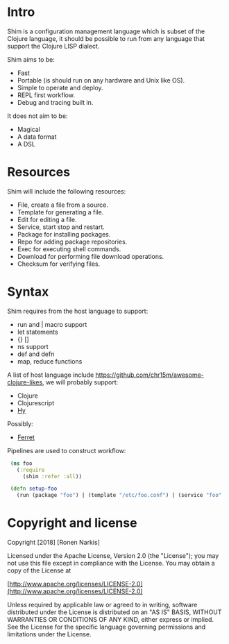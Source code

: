 # Intro

Shim is a configuration management language which is subset of the Clojure language, it should be possible to run from any language that support the Clojure LISP dialect.

Shim aims to be:

* Fast
* Portable (is should run on any hardware and Unix like OS).
* Simple to operate and deploy.
* REPL first workflow.
* Debug and tracing built in.

It does not aim to be:

* Magical
* A data format
* A DSL

# Resources

Shim will include the following resources:

* File, create a file from a source.
* Template for generating a file.
* Edit for editing a file.
* Service, start stop and restart.
* Package for installing packages.
* Repo for adding package repositories.
* Exec for executing shell commands.
* Download for performing file download operations.
* Checksum for verifying files.

# Syntax

Shim requires from the host language to support:

* run and | macro support
* let statements
* {} []
* ns support
* def and defn
* map, reduce functions

A list of host language include https://github.com/chr15m/awesome-clojure-likes, we will probably support:

* Clojure
* Clojurescript
* [Hy](http://docs.hylang.org/en/stable/)

Possibly:

* [Ferret](https://github.com/nakkaya/ferret)


Pipelines are used to construct workflow:

```clojure
 (ns foo
   (:require 
     (shim :refer :all))

 (defn setup-foo
   (run (package "foo") | (template "/etc/foo.conf") | (service "foo" :restart)))

```

# Copyright and license

Copyright [2018] [Ronen Narkis]

Licensed under the Apache License, Version 2.0 (the "License");
you may not use this file except in compliance with the License.
You may obtain a copy of the License at

  [http://www.apache.org/licenses/LICENSE-2.0](http://www.apache.org/licenses/LICENSE-2.0)

Unless required by applicable law or agreed to in writing, software
distributed under the License is distributed on an "AS IS" BASIS,
WITHOUT WARRANTIES OR CONDITIONS OF ANY KIND, either express or implied.
See the License for the specific language governing permissions and
limitations under the License.
